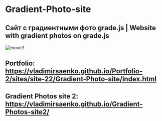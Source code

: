 # Gradient-Photo-site

## Сайт с градиентными фото grade.js | Website with gradient photos on grade.js

![movie1](https://user-images.githubusercontent.com/56477695/147710056-4663e0eb-7596-4293-b5cf-fd544e40a49b.jpg)

## Portfolio: https://vladimirsaenko.github.io/Portfolio-2/sites/site-22/Gradient-Photo-site/index.html

## Gradient Photos site 2: https://vladimirsaenko.github.io/Gradient-Photos-site2/ 
